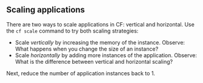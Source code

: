 Scaling applications
--------------------

There are two ways to scale applications in CF: vertical and horizontal. Use the `cf scale` command to try both scaling strategies:

* Scale *vertically* by increasing the memory of the instance. 
    Observe: What happens when you change the size of an instance?
* Scale *horizontally* by adding more instances of the application. 
    Observe: What is the difference between vertical and horizontal scaling?

Next, reduce the number of application instances back to 1.
